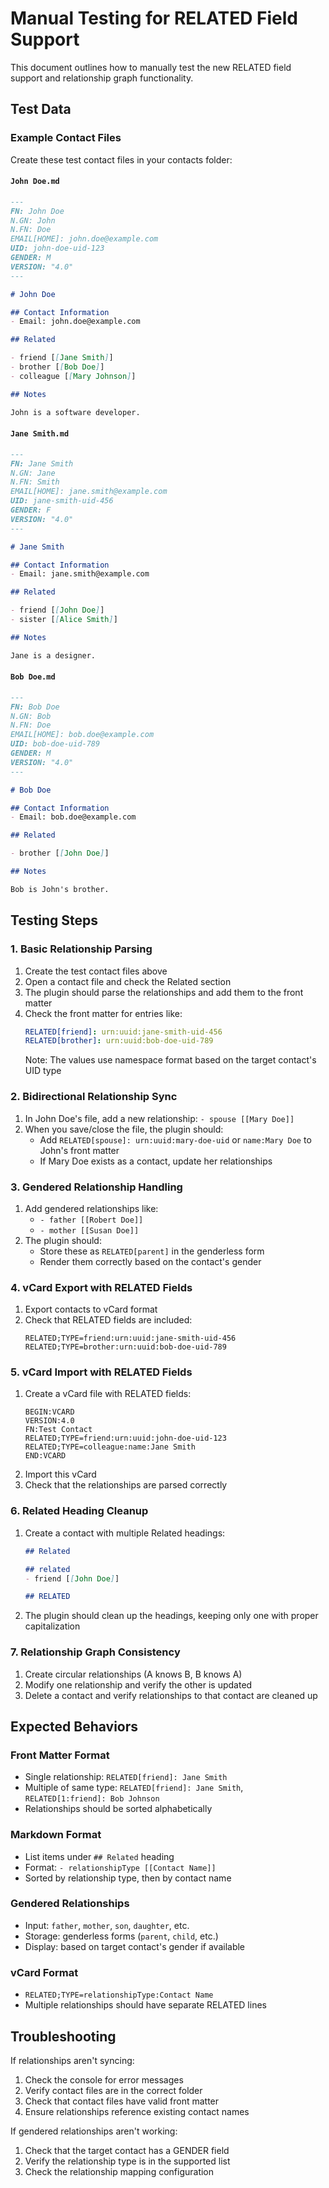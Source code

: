 # Manual Testing for RELATED Field Support

This document outlines how to manually test the new RELATED field support and relationship graph functionality.

## Test Data

### Example Contact Files

Create these test contact files in your contacts folder:

#### `John Doe.md`
```markdown
---
FN: John Doe
N.GN: John
N.FN: Doe
EMAIL[HOME]: john.doe@example.com
UID: john-doe-uid-123
GENDER: M
VERSION: "4.0"
---

# John Doe

## Contact Information
- Email: john.doe@example.com

## Related

- friend [[Jane Smith]]
- brother [[Bob Doe]]
- colleague [[Mary Johnson]]

## Notes

John is a software developer.
```

#### `Jane Smith.md`
```markdown
---
FN: Jane Smith
N.GN: Jane
N.FN: Smith
EMAIL[HOME]: jane.smith@example.com
UID: jane-smith-uid-456
GENDER: F
VERSION: "4.0"
---

# Jane Smith

## Contact Information
- Email: jane.smith@example.com

## Related

- friend [[John Doe]]
- sister [[Alice Smith]]

## Notes

Jane is a designer.
```

#### `Bob Doe.md`
```markdown
---
FN: Bob Doe
N.GN: Bob
N.FN: Doe
EMAIL[HOME]: bob.doe@example.com
UID: bob-doe-uid-789
GENDER: M
VERSION: "4.0"
---

# Bob Doe

## Contact Information
- Email: bob.doe@example.com

## Related

- brother [[John Doe]]

## Notes

Bob is John's brother.
```

## Testing Steps

### 1. Basic Relationship Parsing
1. Create the test contact files above
2. Open a contact file and check the Related section
3. The plugin should parse the relationships and add them to the front matter
4. Check the front matter for entries like:
   ```yaml
   RELATED[friend]: urn:uuid:jane-smith-uid-456
   RELATED[brother]: urn:uuid:bob-doe-uid-789
   ```
   Note: The values use namespace format based on the target contact's UID type

### 2. Bidirectional Relationship Sync
1. In John Doe's file, add a new relationship: `- spouse [[Mary Doe]]`
2. When you save/close the file, the plugin should:
   - Add `RELATED[spouse]: urn:uuid:mary-doe-uid` or `name:Mary Doe` to John's front matter
   - If Mary Doe exists as a contact, update her relationships

### 3. Gendered Relationship Handling
1. Add gendered relationships like:
   - `- father [[Robert Doe]]`
   - `- mother [[Susan Doe]]`
2. The plugin should:
   - Store these as `RELATED[parent]` in the genderless form
   - Render them correctly based on the contact's gender

### 4. vCard Export with RELATED Fields
1. Export contacts to vCard format
2. Check that RELATED fields are included:
   ```
   RELATED;TYPE=friend:urn:uuid:jane-smith-uid-456
   RELATED;TYPE=brother:urn:uuid:bob-doe-uid-789
   ```

### 5. vCard Import with RELATED Fields
1. Create a vCard file with RELATED fields:
   ```
   BEGIN:VCARD
   VERSION:4.0
   FN:Test Contact
   RELATED;TYPE=friend:urn:uuid:john-doe-uid-123
   RELATED;TYPE=colleague:name:Jane Smith
   END:VCARD
   ```
2. Import this vCard
3. Check that the relationships are parsed correctly

### 6. Related Heading Cleanup
1. Create a contact with multiple Related headings:
   ```markdown
   ## Related
   
   ## related
   - friend [[John Doe]]
   
   ## RELATED
   ```
2. The plugin should clean up the headings, keeping only one with proper capitalization

### 7. Relationship Graph Consistency
1. Create circular relationships (A knows B, B knows A)
2. Modify one relationship and verify the other is updated
3. Delete a contact and verify relationships to that contact are cleaned up

## Expected Behaviors

### Front Matter Format
- Single relationship: `RELATED[friend]: Jane Smith`
- Multiple of same type: `RELATED[friend]: Jane Smith`, `RELATED[1:friend]: Bob Johnson`
- Relationships should be sorted alphabetically

### Markdown Format
- List items under `## Related` heading
- Format: `- relationshipType [[Contact Name]]`
- Sorted by relationship type, then by contact name

### Gendered Relationships
- Input: `father`, `mother`, `son`, `daughter`, etc.
- Storage: genderless forms (`parent`, `child`, etc.)
- Display: based on target contact's gender if available

### vCard Format
- `RELATED;TYPE=relationshipType:Contact Name`
- Multiple relationships should have separate RELATED lines

## Troubleshooting

If relationships aren't syncing:
1. Check the console for error messages
2. Verify contact files are in the correct folder
3. Check that contact files have valid front matter
4. Ensure relationships reference existing contact names

If gendered relationships aren't working:
1. Check that the target contact has a GENDER field
2. Verify the relationship type is in the supported list
3. Check the relationship mapping configuration